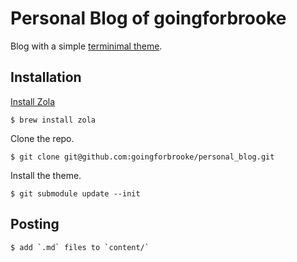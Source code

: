 # Personal Blog of goingforbrooke

Blog with a simple [terminimal theme](https://github.com/pawroman/zola-theme-terminimal).

## Installation

[Install Zola](https://www.getzola.org/documentation/getting-started/installation/)

```console
$ brew install zola
```

Clone the repo.

```console
$ git clone git@github.com:goingforbrooke/personal_blog.git
```

Install the theme.

```console
$ git submodule update --init
```

## Posting

```console
$ add `.md` files to `content/`
```
